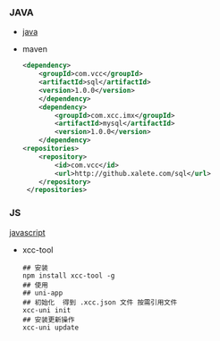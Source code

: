 ### JAVA

- [java](./java.md)

- maven

  ~~~ xml
  <dependency>
      <groupId>com.vcc</groupId>
      <artifactId>sql</artifactId>
      <version>1.0.0</version>
      </dependency>
      <dependency>
          <groupId>com.xcc.imx</groupId>
          <artifactId>mysql</artifactId>
          <version>1.0.0</version>
      </dependency>
  <repositories>
      <repository>
          <id>com.vcc</id>
          <url>http://github.xalete.com/sql</url>
      </repository>
   </repositories>
  ~~~


### JS 

[javascript](./javascript.md)

- xcc-tool

  ~~~ shell
  ## 安装
  npm install xcc-tool -g
  ## 使用
  ## uni-app
  ## 初始化  得到 .xcc.json 文件 按需引用文件
  xcc-uni init
  ## 安装更新操作
  xcc-uni update
  ~~~

